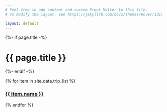 ```yaml
---
# Feel free to add content and custom Front Matter to this file.
# To modify the layout, see https://jekyllrb.com/docs/themes/#overriding-theme-defaults

layout: default
---
```

<div class="home">
  {%- if page.title -%}
    <h1 class="page-heading">{{ page.title }}</h1>
  {%- endif -%}

  {% for item in site.data.trip_list %}
    <h3>
      <a href="{{ item.link }}">{{ item.name }}</a>
    </h3>
  {% endfor %}
